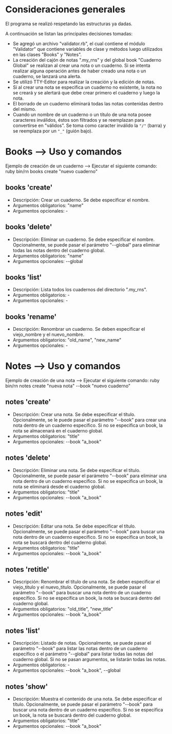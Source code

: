 # Consideraciones generales

El programa se realizó respetando las estructuras ya dadas.

A continuación se listan las principales decisiones tomadas:

-   Se agregó un archivo "validator.rb", el cual contiene el módulo "Validator" que contiene variables de clase y métodos luego utilizados en las clases "Books" y "Notes".
-   La creación del cajón de notas ".my_rns" y del global book "Cuaderno Global" se realizan al crear una nota o un cuaderno. Si se intenta realizar alguna operación antes de haber creado una nota o un cuaderno, se lanzará una alerta.
-   Se utilizó TTY-Editor para realizar la creación y la edición de notas.
-   Si al crear una nota se especifica un cuaderno no existente, la nota no se creará y se alertará que debe crear primero el cuaderno y luego la nota.
-   El borrado de un cuaderno eliminará todas las notas contenidas dentro del mismo.
-   Cuando un nombre de un cuaderno o un título de una nota posee caracteres inválidos, éstos son filtrados y se reemplazan para convertirse en "válidos". Se toma como caracter inválido la `"/"` (barra) y se reemplaza por un `"_"` (guión bajo).

# Books --> Uso y comandos

Ejemplo de creación de un cuaderno --> Ejecutar el siguiente comando: ruby bin/rn books create "nuevo cuaderno"

## books 'create'

-   Descripción: Crear un cuaderno. Se debe especificar el nombre.
-   Argumentos obligatorios: "name"
-   Argumentos opcionales: -

## books 'delete'

-   Descripción: Eliminar un cuaderno. Se debe especificar el nombre. Opcionalmente, se puede pasar el parámetro "--global" para eliminar todas las notas dentro del cuaderno global.
-   Argumentos obligatorios: "name"
-   Argumentos opcionales: --global

## books 'list'

-   Descripción: Lista todos los cuadernos del directorio ".my_rns".
-   Argumentos obligatorios: -
-   Argumentos opcionales: -

## books 'rename'

-   Descripción: Renombrar un cuaderno. Se deben especificar el viejo_nombre y el nuevo_nombre.
-   Argumentos obligatorios: "old_name", "new_name"
-   Argumentos opcionales: -

# Notes --> Uso y comandos

Ejemplo de creación de una nota --> Ejecutar el siguiente comando: ruby bin/rn notes create "nueva nota" --book "nuevo cuaderno"

## notes 'create'

-   Descripción: Crear una nota. Se debe especificar el título. Opcionalmente, se le puede pasar el parámetro "--book" para crear una nota dentro de un cuaderno específico. Si no se especifica un book, la nota se almacenará en el cuaderno global.
-   Argumentos obligatorios: "title"
-   Argumentos opcionales: --book "a_book"

## notes 'delete'

-   Descripción: Eliminar una nota. Se debe especificar el título. Opcionalmente, se puede pasar el parámetro "--book" para eliminar una nota dentro de un cuaderno específico. Si no se especifica un book, la nota se eliminará desde el cuaderno global.
-   Argumentos obligatorios: "title"
-   Argumentos opcionales: --book "a_book"

## notes 'edit'

-   Descripción: Editar una nota. Se debe especificar el título. Opcionalmente, se puede pasar el parámetro "--book" para buscar una nota dentro de un cuaderno específico. Si no se especifica un book, la nota se buscará dentro del cuaderno global.
-   Argumentos obligatorios: "title"
-   Argumentos opcionales: --book "a_book"

## notes 'retitle'

-   Descripción: Renombrar el título de una nota. Se deben especificar el viejo_titulo y el nuevo_titulo. Opcionalmente, se puede pasar el parámetro "--book" para buscar una nota dentro de un cuaderno específico. Si no se especifica un book, la nota se buscará dentro del cuaderno global.
-   Argumentos obligatorios: "old_title", "new_title"
-   Argumentos opcionales: --book "a_book"

## notes 'list'

-   Descripción: Listado de notas. Opcionalmente, se puede pasar el parámetro "--book" para listar las notas dentro de un cuaderno específico o el parámetro "--global" para listar todas las notas del cuaderno global. Si no se pasan argumentos, se listarán todas las notas.
-   Argumentos obligatorios: -
-   Argumentos opcionales: --book "a_book", --global

## notes 'show'

-   Descripción: Muestra el contenido de una nota. Se debe especificar el título. Opcionalmente, se puede pasar el parámetro "--book" para buscar una nota dentro de un cuaderno específico. Si no se especifica un book, la nota se buscará dentro del cuaderno global.
-   Argumentos obligatorios: "title"
-   Argumentos opcionales: --book "a_book"
